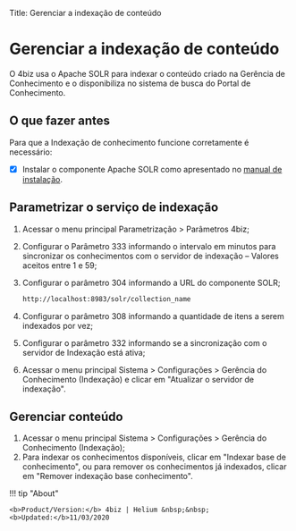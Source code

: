 Title: Gerenciar a indexação de conteúdo

# Gerenciar a indexação de conteúdo

O 4biz usa o Apache SOLR para indexar o conteúdo criado na Gerência de Conhecimento e o disponibiliza no sistema de busca do Portal de Conhecimento.

## O que fazer antes

Para que a Indexação de conhecimento funcione corretamente é necessário:

* [x] Instalar o componente Apache SOLR como apresentado no [manual de instalação][1].

## Parametrizar o serviço de indexação

1. Acessar o menu principal Parametrização > Parâmetros 4biz;
2. Configurar o Parâmetro 333 informando o intervalo em minutos para sincronizar os conhecimentos com o servidor de indexação – Valores aceitos entre 1 e 59;
3. Configurar o parâmetro 304 informando a URL do componente SOLR;

    ```sh
    http://localhost:8983/solr/collection_name
    ```

4. Configurar o parâmetro 308 informando a quantidade de itens a serem indexados por vez;
5. Configurar o parâmetro 332 informando se a sincronização com o servidor de Indexação está ativa;
6. Acessar o menu principal Sistema > Configurações > Gerência do Conhecimento (Indexação) e clicar em "Atualizar o servidor de indexação".

## Gerenciar conteúdo

1. Acessar o menu principal Sistema > Configurações > Gerência do Conhecimento (Indexação);
2. Para indexar os conhecimentos disponíveis, clicar em "Indexar base de conhecimento", ou para remover os conhecimentos já indexados, clicar em "Remover indexação base conhecimento".


!!! tip "About"

    <b>Product/Version:</b> 4biz | Helium &nbsp;&nbsp;
    <b>Updated:</b>11/03/2020

[1]:/pt-br/4biz-helium/get-started/installation-and-upgrade/download-software.html#servidor-de-indexacao-apache-solr_1
